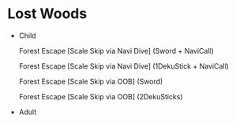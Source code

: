 # Lost Woods

  - Child

    Forest Escape [Scale Skip via Navi Dive] (Sword + NaviCall)

    Forest Escape [Scale Skip via Navi Dive] (1DekuStick + NaviCall)

    Forest Escape [Scale Skip via OOB] (Sword)

    Forest Escape [Scale Skip via OOB] (2DekuSticks)


  - Adult
